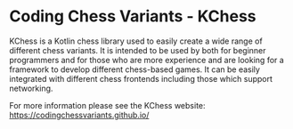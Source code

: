 # Coding Chess Variants - KChess
KChess is a Kotlin chess library used to easily create a wide range of different chess variants. It is intended to be used by both for beginner programmers and for those who are more experience and are looking for a framework to develop different chess-based games. It can be easily integrated with different chess frontends including those which support networking.

For more information please see the KChess website: https://codingchessvariants.github.io/
